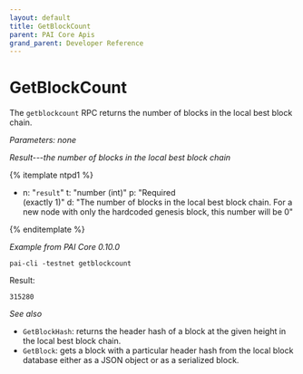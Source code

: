 ```yaml
---
layout: default
title: GetBlockCount
parent: PAI Core Apis
grand_parent: Developer Reference
---
```


GetBlockCount
========================

The `getblockcount` RPC returns the number of blocks in the local best block chain.

*Parameters: none*

*Result---the number of blocks in the local best block chain*

{% itemplate ntpd1 %}
- n: "`result`"
  t: "number (int)"
  p: "Required<br>(exactly 1)"
  d: "The number of blocks in the local best block chain.  For a new node with only the hardcoded genesis block, this number will be 0"

{% enditemplate %}

*Example from PAI Core 0.10.0*

```
pai-cli -testnet getblockcount
```

Result:

```
315280
```

*See also*

* `GetBlockHash`: returns the header hash of a block at the given height in the local best block chain.
* `GetBlock`: gets a block with a particular header hash from the local block database either as a JSON object or as a serialized block.
